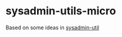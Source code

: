 # sysadmin-utils-micro
Based on some ideas in [sysadmin-util](https://github.com/skx/sysadmin-util)
